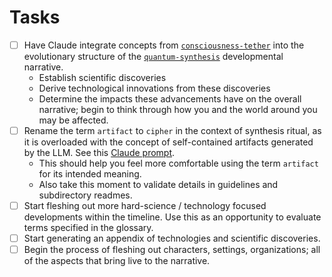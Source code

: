 # Tasks

- [ ] Have Claude integrate concepts from [`consciousness-tether`](./concepts/consciousness-tether/) into the evolutionary structure of the [`quantum-synthesis`](./concepts/quantum-synthesis/) developmental narrative.
    - Establish scientific discoveries
    - Derive technological innovations from these discoveries
    - Determine the impacts these advancements have on the overall narrative; begin to think through how you and the world around you may be affected.
- [ ] Rename the term `artifact` to `cipher` in the context of synthesis ritual, as it is overloaded with the concept of self-contained artifacts generated by the LLM. See this [Claude prompt](https://claude.ai/chat/7b68a6c9-b4ba-4ab7-8c31-f1b37e637567).
    - This should help you feel more comfortable using the term `artifact` for its intended meaning.
    - Also take this moment to validate details in guidelines and subdirectory readmes.
- [ ] Start fleshing out more hard-science / technology focused developments within the timeline. Use this as an opportunity to evaluate terms specified in the glossary.
- [ ] Start generating an appendix of technologies and scientific discoveries.
- [ ] Begin the process of fleshing out characters, settings, organizations; all of the aspects that bring live to the narrative.